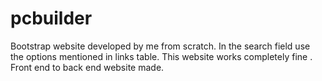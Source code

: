 # pcbuilder
Bootstrap website developed by me from scratch.
In the search field use the options mentioned in links table.
This website works completely fine .
Front end to back end website made.
